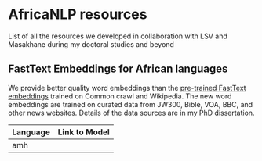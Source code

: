 # AfricaNLP resources
List of all the resources we developed in collaboration with LSV and Masakhane during my doctoral studies and beyond

## FastText Embeddings for African languages
We provide better quality word embeddings than the [pre-trained FastText embeddings](https://fasttext.cc/docs/en/crawl-vectors.html) trained on Common crawl and Wikipedia. The new word embeddings are trained on curated data from JW300, Bible, VOA, BBC, and other news websites. Details of the data sources are in my PhD dissertation. 

| Language | Link to Model  |
|----------|-----------------|
| amh |   |
